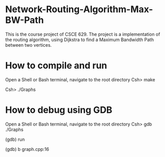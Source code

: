 # Network-Routing-Algorithm-Max-BW-Path
This is the course project of CSCE 629. The project is a implementation of the routing algorithm, using Dijkstra to find a Maximum Bandwidth Path between two vertices.

# How to compile and run
Open a Shell or Bash terminal, navigate to the root directory
Csh> make

Csh> ./Graphs

# How to debug using GDB
Open a Shell or Bash terminal, navigate to the root directory
Csh> gdb ./Graphs

(gdb) run

(gdb) b graph.cpp:16
